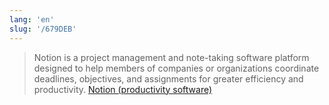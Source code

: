```yaml
---
lang: 'en'
slug: '/679DEB'
---
```


> Notion is a project management and note-taking software platform designed to help members of companies or organizations coordinate deadlines, objectives, and assignments for greater efficiency and productivity. [Notion (productivity software)](<https://en.wikipedia.org/wiki/Notion_(productivity_software)>)
